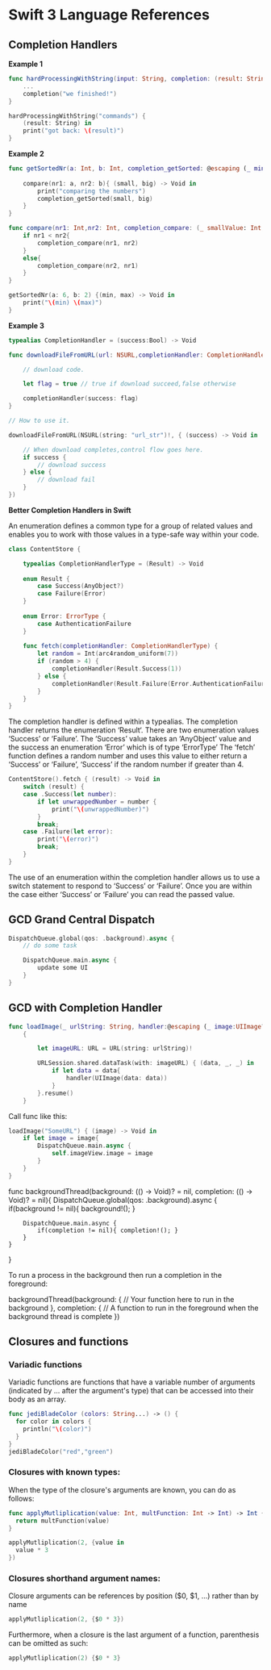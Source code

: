 # Swift 3 Language References

## Completion Handlers

**Example 1**

```swift
func hardProcessingWithString(input: String, completion: (result: String) -> Void) {
	...
	completion("we finished!")
}
```
```swift
hardProcessingWithString("commands") {
	(result: String) in
	print("got back: \(result)")
}
```

**Example 2**

```swift
func getSortedNr(a: Int, b: Int, completion_getSorted: @escaping (_ min: Int, _ max: Int) -> Void){
    
    compare(nr1: a, nr2: b){ (small, big) -> Void in
        print("comparing the numbers")
        completion_getSorted(small, big)
    }
}
```
```swift
func compare(nr1: Int,nr2: Int, completion_compare: (_ smallValue: Int, _ bigValue: Int) -> Void){
    if nr1 < nr2{
        completion_compare(nr1, nr2)
    }
    else{
        completion_compare(nr2, nr1)
    }
}
```
```swift
getSortedNr(a: 6, b: 2) {(min, max) -> Void in
    print("\(min) \(max)")
}
```

**Example 3**

```swift
typealias CompletionHandler = (success:Bool) -> Void

func downloadFileFromURL(url: NSURL,completionHandler: CompletionHandler) {

    // download code.

    let flag = true // true if download succeed,false otherwise

    completionHandler(success: flag)
}

// How to use it.

downloadFileFromURL(NSURL(string: "url_str")!, { (success) -> Void in

    // When download completes,control flow goes here.
    if success {
        // download success
    } else {
        // download fail
    }
})
```

**Better Completion Handlers in Swift**

An enumeration defines a common type for a group of related values and 
enables you to work with those values in a type-safe way within your code.

```swift
class ContentStore {

	typealias CompletionHandlerType = (Result) -> Void
  
	enum Result {
		case Success(AnyObject?)
		case Failure(Error)
	}
  
	enum Error: ErrorType {
		case AuthenticationFailure
	}
  
	func fetch(completionHandler: CompletionHandlerType) {
		let random = Int(arc4random_uniform(7))
		if (random > 4) {
			completionHandler(Result.Success(1))
		} else {
			completionHandler(Result.Failure(Error.AuthenticationFailure))
		}
	}
}
```

The completion handler is defined within a typealias. The completion handler returns the enumeration ‘Result‘. There are two enumeration values ‘Success’ or ‘Failure’. The ‘Success’ value takes an ‘AnyObject’ value and the success an enumeration ‘Error’ which is of type ‘ErrorType’ The ‘fetch’ function defines a random number and uses this value to either return a ‘Success’ or ‘Failure’, ‘Success’ if the random number if greater than 4.

```swift
ContentStore().fetch { (result) -> Void in
	switch (result) {
	case .Success(let number):
		if let unwrappedNumber = number {
			print("\(unwrappedNumber)")
		}
		break;
	case .Failure(let error):
		print("\(error)")
		break;
	}
}
```
The use of an enumeration within the completion handler allows us to use a switch statement to respond to ‘Success’ or ‘Failure’. Once you are within the case either ‘Success’ or ‘Failure’ you can read the passed value.







## GCD Grand Central Dispatch

```swift
DispatchQueue.global(qos: .background).async {
    // do some task

    DispatchQueue.main.async {
        update some UI
    }
}
```

## GCD with Completion Handler

```swift
func loadImage(_ urlString: String, handler:@escaping (_ image:UIImage?)-> Void)
    {

        let imageURL: URL = URL(string: urlString)!

        URLSession.shared.dataTask(with: imageURL) { (data, _, _) in
            if let data = data{
                handler(UIImage(data: data))
            }
        }.resume()
    }
```
Call func like this:
```swift
loadImage("SomeURL") { (image) -> Void in
	if let image = image{
		DispatchQueue.main.async {
			self.imageView.image = image
		}
	}
}
```




func backgroundThread(background: (() -> Void)? = nil, completion: (() -> Void)? = nil){
    DispatchQueue.global(qos: .background).async {
        if(background != nil){ background!(); }

        DispatchQueue.main.async {
            if(completion != nil){ completion!(); }
        }
    }
}

To run a process in the background then run a completion in the foreground:

backgroundThread(background: {
    // Your function here to run in the background
},
completion: {
    // A function to run in the foreground when the background thread is complete
})


## Closures and functions

### Variadic functions

Variadic functions are functions that have a variable number of arguments 
(indicated by ... after the argument's type) that can be accessed into their body as an array.

```swift
func jediBladeColor (colors: String...) -> () {
  for color in colors {
    println("\(color)")
  }
}
jediBladeColor("red","green")
```

### Closures with known types:

When the type of the closure's arguments are known, you can do as follows:

```swift
func applyMutliplication(value: Int, multFunction: Int -> Int) -> Int {
  return multFunction(value)
}

applyMutliplication(2, {value in
  value * 3
})
```

### Closures shorthand argument names:

Closure arguments can be references by position ($0, $1, ...) rather than by name

```swift
applyMutliplication(2, {$0 * 3})
```

Furthermore, when a closure is the last argument of a function, parenthesis can be omitted as such:

```swift
applyMutliplication(2) {$0 * 3}
```

